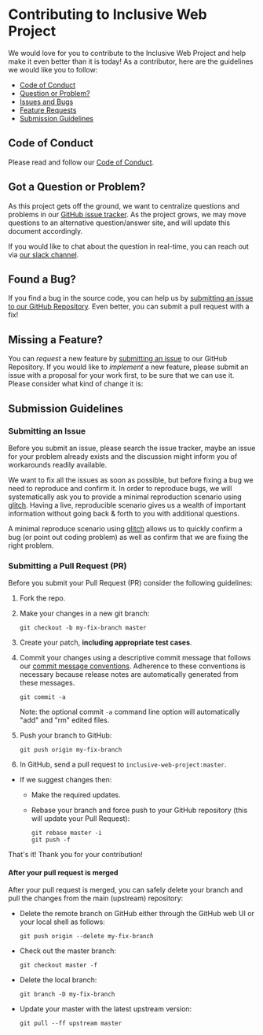 # Contributing to Inclusive Web Project

We would love for you to contribute to the Inclusive Web Project and help make it even better than it is
today! As a contributor, here are the guidelines we would like you to follow:

 - [Code of Conduct](#coc)
 - [Question or Problem?](#question)
 - [Issues and Bugs](#issue)
 - [Feature Requests](#feature)
 - [Submission Guidelines](#submit)

## <a name="coc"></a> Code of Conduct
Please read and follow our [Code of Conduct](CODE_OF_CONDUCT.md).

## <a name="question"></a> Got a Question or Problem?

As this project gets off the ground,
we want to centralize questions and problems in our [GitHub issue tracker](https://github.com/Meggin/inclusive-web-project/issues).
As the project grows,
we may move questions to an alternative question/answer site,
and will update this document accordingly.

If you would like to chat about the question in real-time, you can reach out via [our slack channel](https://join.slack.com/t/inclusive-web/shared_invite/enQtNDA2NjE4NDc0NjkwLThhYTVkMDFhNWUyMjhhM2QxMjEyYjkxZGJiZDhjODNiY2U4OGZlMWU2ZjdlZWFjNDRmZTcxYTBhMzk1OGM4ZTE).

## <a name="issue"></a> Found a Bug?
If you find a bug in the source code, you can help us by
[submitting an issue to our GitHub Repository](https://github.com/Meggin/inclusive-web-project/issues).
Even better, you can submit a pull request with a fix!

## <a name="feature"></a> Missing a Feature?
You can *request* a new feature by [submitting an issue](https://github.com/Meggin/inclusive-web-project/issues) to our GitHub
Repository. If you would like to *implement* a new feature, please submit an issue with
a proposal for your work first, to be sure that we can use it.
Please consider what kind of change it is:

## <a name="submit"></a> Submission Guidelines

### <a name="submit-issue"></a> Submitting an Issue

Before you submit an issue, please search the issue tracker, maybe an issue for your problem already exists and the discussion might inform you of workarounds readily available.

We want to fix all the issues as soon as possible, but before fixing a bug we need to reproduce and confirm it. In order to reproduce bugs, we will systematically ask you to provide a minimal reproduction scenario using [glitch](https://glitch.com/). Having a live, reproducible scenario gives us a wealth of important information without going back & forth to you with additional questions.

A minimal reproduce scenario using [glitch](https://glitch.com/) allows us to quickly confirm a bug (or point out coding problem) as well as confirm that we are fixing the right problem.

### <a name="submit-pr"></a> Submitting a Pull Request (PR)
Before you submit your Pull Request (PR) consider the following guidelines:

1. Fork the repo.
1. Make your changes in a new git branch:

     ```shell
     git checkout -b my-fix-branch master
     ```

1. Create your patch, **including appropriate test cases**.
1. Commit your changes using a descriptive commit message that follows our
  [commit message conventions](#commit). Adherence to these conventions
  is necessary because release notes are automatically generated from these messages.

     ```shell
     git commit -a
     ```
    Note: the optional commit `-a` command line option will automatically "add" and "rm" edited files.

1. Push your branch to GitHub:

    ```shell
    git push origin my-fix-branch
    ```

1. In GitHub, send a pull request to `inclusive-web-project:master`.
* If we suggest changes then:
  * Make the required updates.
  * Rebase your branch and force push to your GitHub repository (this will update your Pull Request):

    ```shell
    git rebase master -i
    git push -f
    ```

That's it! Thank you for your contribution!

#### After your pull request is merged

After your pull request is merged, you can safely delete your branch and pull the changes
from the main (upstream) repository:

* Delete the remote branch on GitHub either through the GitHub web UI or your local shell as follows:

    ```shell
    git push origin --delete my-fix-branch
    ```

* Check out the master branch:

    ```shell
    git checkout master -f
    ```

* Delete the local branch:

    ```shell
    git branch -D my-fix-branch
    ```

* Update your master with the latest upstream version:

    ```shell
    git pull --ff upstream master
    ```
